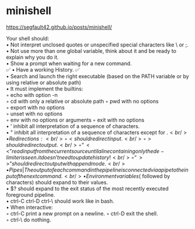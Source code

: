 # minishell

https://segfault42.github.io/posts/minishell/

Your shell should: <br />
• Not interpret unclosed quotes or unspecified special characters like \ or ;. <br />
• Not use more than one global variable, think about it and be ready to explain why you do it. <br />
• Show a prompt when waiting for a new command. <br /> ✅
• Have a working History. ✅ <br /> 
• Search and launch the right executable (based on the PATH variable or by using relative or absolute path) <br />
   • It must implement the builtins: <br />
     ◦ echo with option -n <br />
     ◦ cd with only a relative or absolute path ◦ pwd with no options <br />
     ◦ export with no options <br />
     ◦ unset with no options <br />
     ◦ env with no options or arguments ◦ exit with no options <br />
• ’ inhibit all interpretation of a sequence of characters. <br />
• " inhibit all interpretation of a sequence of characters except for $. <br />
  • Redirections: <br />
   ◦ < should redirect input. <br />
   ◦ > should redirect output. <br />
   ◦ “<<” read input from the current source until a line containing only the de- limiter is seen. it doesn’t need to update history! <br />
   ◦ “>>” should redirect output with append mode. <br />
• Pipes | The output of each command in the pipeline is connected via a pipe to the
input of the next command. <br />
• Environment variables ($ followed by characters) should expand to their values. <br />
• $? should expand to the exit status of the most recently executed foreground pipeline. <br />
• ctrl-C ctrl-D ctrl-\ should work like in bash. <br />
  • When interactive: <br />
    ◦ ctrl-C print a new prompt on a newline. ◦ ctrl-D exit the shell. <br />
    ◦ ctrl-\ do nothing. <br />
